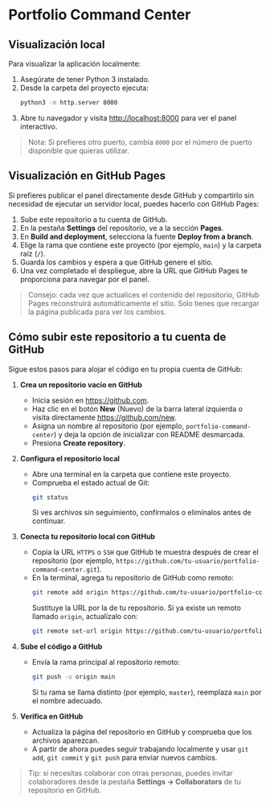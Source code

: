 # Portfolio Command Center

## Visualización local
Para visualizar la aplicación localmente:
1. Asegúrate de tener Python 3 instalado.
2. Desde la carpeta del proyecto ejecuta:
   ```bash
   python3 -m http.server 8000
   ```
3. Abre tu navegador y visita <http://localhost:8000> para ver el panel interactivo.
> Nota: Si prefieres otro puerto, cambia `8000` por el número de puerto disponible que quieras utilizar.

## Visualización en GitHub Pages
Si prefieres publicar el panel directamente desde GitHub y compartirlo sin necesidad de ejecutar un servidor local, puedes hacerlo con GitHub Pages:

1. Sube este repositorio a tu cuenta de GitHub.
2. En la pestaña **Settings** del repositorio, ve a la sección **Pages**.
3. En **Build and deployment**, selecciona la fuente **Deploy from a branch**.
4. Elige la rama que contiene este proyecto (por ejemplo, `main`) y la carpeta raíz (`/`).
5. Guarda los cambios y espera a que GitHub genere el sitio.
6. Una vez completado el despliegue, abre la URL que GitHub Pages te proporciona para navegar por el panel.

> Consejo: cada vez que actualices el contenido del repositorio, GitHub Pages reconstruirá automáticamente el sitio. Solo tienes que recargar la página publicada para ver los cambios.

## Cómo subir este repositorio a tu cuenta de GitHub
Sigue estos pasos para alojar el código en tu propia cuenta de GitHub:

1. **Crea un repositorio vacío en GitHub**
   - Inicia sesión en <https://github.com>.
   - Haz clic en el botón **New** (Nuevo) de la barra lateral izquierda o visita directamente <https://github.com/new>.
   - Asigna un nombre al repositorio (por ejemplo, `portfolio-command-center`) y deja la opción de inicializar con README desmarcada.
   - Presiona **Create repository**.

2. **Configura el repositorio local**
   - Abre una terminal en la carpeta que contiene este proyecto.
   - Comprueba el estado actual de Git:
     ```bash
     git status
     ```
     Si ves archivos sin seguimiento, confírmalos o elimínalos antes de continuar.

3. **Conecta tu repositorio local con GitHub**
   - Copia la URL `HTTPS` o `SSH` que GitHub te muestra después de crear el repositorio (por ejemplo, `https://github.com/tu-usuario/portfolio-command-center.git`).
   - En la terminal, agrega tu repositorio de GitHub como remoto:
     ```bash
     git remote add origin https://github.com/tu-usuario/portfolio-command-center.git
     ```
     Sustituye la URL por la de tu repositorio. Si ya existe un remoto llamado `origin`, actualízalo con:
     ```bash
     git remote set-url origin https://github.com/tu-usuario/portfolio-command-center.git
     ```

4. **Sube el código a GitHub**
   - Envía la rama principal al repositorio remoto:
     ```bash
     git push -u origin main
     ```
     Si tu rama se llama distinto (por ejemplo, `master`), reemplaza `main` por el nombre adecuado.

5. **Verifica en GitHub**
   - Actualiza la página del repositorio en GitHub y comprueba que los archivos aparezcan.
   - A partir de ahora puedes seguir trabajando localmente y usar `git add`, `git commit` y `git push` para enviar nuevos cambios.

> Tip: si necesitas colaborar con otras personas, puedes invitar colaboradores desde la pestaña **Settings → Collaborators** de tu repositorio en GitHub.

